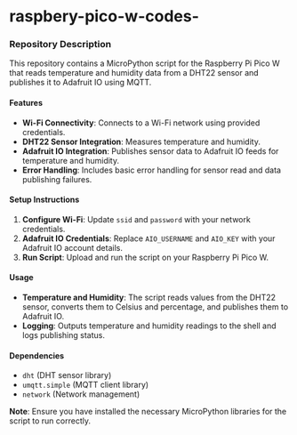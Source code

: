 # raspbery-pico-w-codes-     
### **Repository Description**

This repository contains a MicroPython script for the Raspberry Pi Pico W that reads temperature and humidity data from a DHT22 sensor and publishes it to Adafruit IO using MQTT.

#### **Features**
- **Wi-Fi Connectivity**: Connects to a Wi-Fi network using provided credentials.
- **DHT22 Sensor Integration**: Measures temperature and humidity.
- **Adafruit IO Integration**: Publishes sensor data to Adafruit IO feeds for temperature and humidity.
- **Error Handling**: Includes basic error handling for sensor read and data publishing failures.

#### **Setup Instructions**
1. **Configure Wi-Fi**: Update `ssid` and `password` with your network credentials.
2. **Adafruit IO Credentials**: Replace `AIO_USERNAME` and `AIO_KEY` with your Adafruit IO account details.
3. **Run Script**: Upload and run the script on your Raspberry Pi Pico W.

#### **Usage**
- **Temperature and Humidity**: The script reads values from the DHT22 sensor, converts them to Celsius and percentage, and publishes them to Adafruit IO.
- **Logging**: Outputs temperature and humidity readings to the shell and logs publishing status.

#### **Dependencies**
- `dht` (DHT sensor library)
- `umqtt.simple` (MQTT client library)
- `network` (Network management)

**Note**: Ensure you have installed the necessary MicroPython libraries for the script to run correctly.
